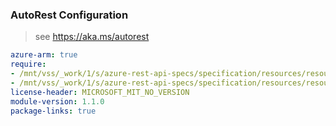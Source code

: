 ### AutoRest Configuration

> see https://aka.ms/autorest

``` yaml
azure-arm: true
require:
- /mnt/vss/_work/1/s/azure-rest-api-specs/specification/resources/resource-manager/readme.md
- /mnt/vss/_work/1/s/azure-rest-api-specs/specification/resources/resource-manager/readme.go.md
license-header: MICROSOFT_MIT_NO_VERSION
module-version: 1.1.0
package-links: true
```